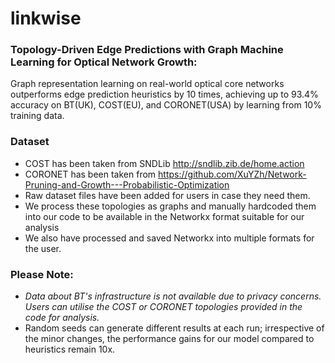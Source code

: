 # linkwise

### Topology-Driven Edge Predictions with Graph Machine Learning for Optical Network Growth: 
Graph representation learning on real-world optical core networks outperforms edge prediction heuristics by 10 times, achieving up to 93.4% accuracy on BT(UK), COST(EU), and CORONET(USA) by learning from 10% training data.

### Dataset
- COST has been taken from SNDLib http://sndlib.zib.de/home.action
- CORONET has been taken from https://github.com/XuYZh/Network-Pruning-and-Growth---Probabilistic-Optimization
- Raw dataset files have been added for users in case they need them.
- We process these topologies as graphs and manually hardcoded them into our code to be available in the Networkx format suitable for our analysis
- We also have processed and saved Networkx into multiple formats for the user.

### Please Note: 
- _Data about BT's infrastructure is not available due to privacy concerns. Users can utilise the COST or CORONET topologies provided in the code for analysis._
- Random seeds can generate different results at each run; irrespective of the minor changes, the performance gains for our model compared to heuristics remain 10x.
